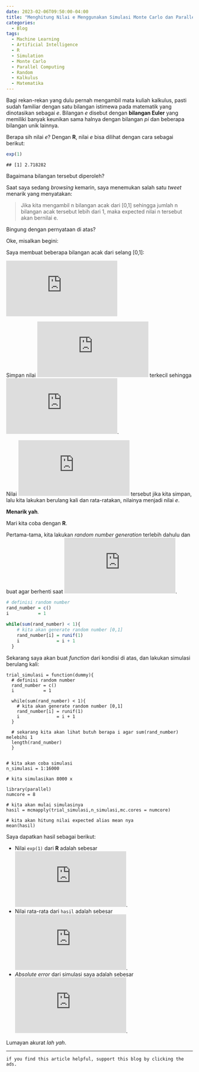 ```yaml
---
date: 2023-02-06T09:50:00-04:00
title: "Menghitung Nilai e Menggunakan Simulasi Monte Carlo dan Parallel Computing di R"
categories:
  - Blog
tags:
  - Machine Learning
  - Artificial Intelligence
  - R
  - Simulation
  - Monte Carlo
  - Parallel Computing
  - Random
  - Kalkulus
  - Matematika
---
```



Bagi rekan-rekan yang dulu pernah mengambil mata kuliah kalkulus, pasti
sudah familiar dengan satu bilangan istimewa pada matematik yang
dinotasikan sebagai *e*. Bilangan *e* disebut dengan **bilangan Euler**
yang memiliki banyak keunikan sama halnya dengan bilangan *pi* dan
beberapa bilangan unik lainnya.

Berapa sih nilai *e*? Dengan **R**, nilai *e* bisa dilihat dengan cara
sebagai berikut:

``` r
exp(1)
```

    ## [1] 2.718282

Bagaimana bilangan tersebut diperoleh?

Saat saya sedang *browsing* kemarin, saya menemukan salah satu *tweet*
menarik yang menyatakan:

> Jika kita mengambil n bilangan acak dari \[0,1\] sehingga jumlah n
> bilangan acak tersebut lebih dari 1, maka expected nilai n tersebut
> akan bernilai e.

Bingung dengan pernyataan di atas?

Oke, misalkan begini:

Saya membuat beberapa bilangan acak dari selang \[0,1\]:

![X\_i,i = 1,2,..,n](https://latex.codecogs.com/png.latex?X_i%2Ci%20%3D%201%2C2%2C..%2Cn "X_i,i = 1,2,..,n")

Simpan nilai ![n](https://latex.codecogs.com/png.latex?n "n") terkecil
sehingga
![\\sum\_{i=1}^n X\_i &gt; 1](https://latex.codecogs.com/png.latex?%5Csum_%7Bi%3D1%7D%5En%20X_i%20%3E%201 "\sum_{i=1}^n X_i > 1").

Nilai ![n](https://latex.codecogs.com/png.latex?n "n") tersebut jika
kita simpan, lalu kita lakukan berulang kali dan rata-ratakan, nilainya
menjadi nilai *e*.

**Menarik yah**.

Mari kita coba dengan **R**.

Pertama-tama, kita lakukan *random number generation* terlebih dahulu
dan buat agar berhenti saat
![\\sum\_{i=1}^n X\_i &gt; 1](https://latex.codecogs.com/png.latex?%5Csum_%7Bi%3D1%7D%5En%20X_i%20%3E%201 "\sum_{i=1}^n X_i > 1").

``` r
# definisi random number
rand_number = c()
i           = 1
  
while(sum(rand_number) < 1){
    # kita akan generate random number [0,1]
    rand_number[i] = runif(1)
    i              = i + 1
  }
```

Sekarang saya akan buat *function* dari kondisi di atas, dan lakukan
simulasi berulang kali:

    trial_simulasi = function(dummy){
      # definisi random number
      rand_number = c()
      i           = 1
      
      while(sum(rand_number) < 1){
        # kita akan generate random number [0,1]
        rand_number[i] = runif(1)
        i              = i + 1
      }
      
      # sekarang kita akan lihat butuh berapa i agar sum(rand_number) melebihi 1
      length(rand_number)
      }


    # kita akan coba simulasi
    n_simulasi = 1:16000

    # kita simulasikan 8000 x

    library(parallel)
    numcore = 8

    # kita akan mulai simulasinya
    hasil = mcmapply(trial_simulasi,n_simulasi,mc.cores = numcore)

    # kita akan hitung nilai expected alias mean nya
    mean(hasil)

Saya dapatkan hasil sebagai berikut:

-   Nilai `exp(1)` dari **R** adalah sebesar
    ![2.718282](https://latex.codecogs.com/png.latex?2.718282 "2.718282").
-   Nilai rata-rata dari `hasil` adalah sebesar
    ![2.713812](https://latex.codecogs.com/png.latex?2.713812 "2.713812").
-   *Absolute error* dari simulasi saya adalah sebesar
    ![0.004469328](https://latex.codecogs.com/png.latex?0.004469328 "0.004469328").

Lumayan akurat *lah yah*.

------------------------------------------------------------------------

`if you find this article helpful, support this blog by clicking the ads.`
